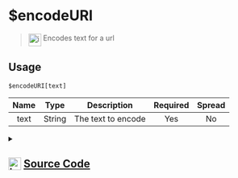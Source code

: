 # $encodeURI
> <img align="top" src="https://upload.wikimedia.org/wikipedia/commons/thumb/e/e4/Infobox_info_icon.svg/160px-Infobox_info_icon.svg.png?20150409153300" alt="image" width="25" height="auto"> Encodes text for a url
## Usage
```
$encodeURI[text]
```
| Name | Type | Description | Required | Spread
| :---: | :---: | :---: | :---: | :---: |
text | String | The text to encode | Yes | No
<details>
<summary>
    
## <img align="top" src="https://cdn4.iconfinder.com/data/icons/iconsimple-logotypes/512/github-512.png" alt="image" width="25" height="auto">  [Source Code](https://github.com/tryforge/ForgeScript-V2/blob/main/src/native/encodeURI.ts)
    
</summary>
    
```ts
import { ArgType, NativeFunction, Return } from "../structures"

export default new NativeFunction({
    name: "$encodeURI",
    version: "1.0.0",
    description: "Encodes text for a url",
    brackets: true,
    unwrap: true,
    args: [
        {
            name: "text",
            description: "The text to encode",
            rest: false,
            required: true,
            type: ArgType.String,
        },
    ],
    execute(ctx, [text]) {
        return Return.success(encodeURI(text))
    },
})

```
    
</details>